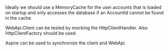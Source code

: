 Ideally we should use a MemoryCache for the user accounts that is loaded on startup and only accesses the database if an AccountId cannot be found in the cache.

WebApi.Client can be tested by mocking the HttpClientHandler. Also HttpClientFactory should be used.

Aspire can be used to synchronize the client and WebApi.